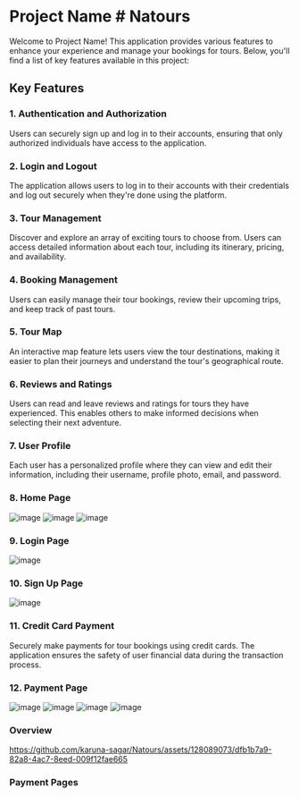 # Project Name # Natours

Welcome to Project Name! This application provides various features to enhance your experience and manage your bookings for tours. Below, you'll find a list of key features available in this project:

## Key Features

### 1. Authentication and Authorization

Users can securely sign up and log in to their accounts, ensuring that only authorized individuals have access to the application.

### 2. Login and Logout

The application allows users to log in to their accounts with their credentials and log out securely when they're done using the platform.

### 3. Tour Management

Discover and explore an array of exciting tours to choose from. Users can access detailed information about each tour, including its itinerary, pricing, and availability.

### 4. Booking Management

Users can easily manage their tour bookings, review their upcoming trips, and keep track of past tours.

### 5. Tour Map

An interactive map feature lets users view the tour destinations, making it easier to plan their journeys and understand the tour's geographical route.

### 6. Reviews and Ratings

Users can read and leave reviews and ratings for tours they have experienced. This enables others to make informed decisions when selecting their next adventure.

### 7. User Profile

Each user has a personalized profile where they can view and edit their information, including their username, profile photo, email, and password.
### 8. Home Page
![image](https://github.com/karuna-sagar/Natours/assets/128089073/1713695d-0a5c-44d2-adb9-8a2d223af957)
![image](https://github.com/karuna-sagar/Natours/assets/128089073/71039fab-b4e4-4f25-ae9c-82d3d6f81dce)
![image](https://github.com/karuna-sagar/Natours/assets/128089073/7b7d72b8-b446-4188-ba4d-b4bf5ae039ed)
### 9. Login Page
![image](https://github.com/karuna-sagar/Natours/assets/128089073/473fd259-a45a-4bf2-a9d6-162cbe897102)
### 10.  Sign Up Page
![image](https://github.com/karuna-sagar/Natours/assets/128089073/6597576c-0a63-4016-9c27-ee4bfadaf1cc)



### 11. Credit Card Payment

Securely make payments for tour bookings using credit cards. The application ensures the safety of user financial data during the transaction process.

### 12. Payment Page
![image](https://github.com/karuna-sagar/Natours/assets/128089073/a5ef6d1d-342c-42ce-97af-c17748b57d0e)
![image](https://github.com/karuna-sagar/Natours/assets/128089073/5a917b89-249b-4e0d-8032-5190bb281a53)
![image](https://github.com/karuna-sagar/Natours/assets/128089073/3d2b7cd0-b4b1-45db-8d51-5487f47126c0)
![image](https://github.com/karuna-sagar/Natours/assets/128089073/2ac628cc-07ed-4f97-aadb-120acf6829a9)
### Overview
https://github.com/karuna-sagar/Natours/assets/128089073/dfb1b7a9-82a8-4ac7-8eed-009f12fae665
### Payment Pages




